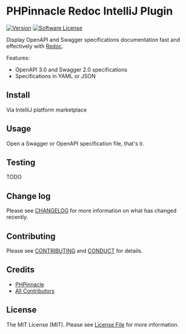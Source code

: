 # PHPinnacle Redoc IntelliJ Plugin

[![Version][ico-version]]()
[![Software License][ico-license]](LICENSE.md)

Display OpenAPI and Swagger specifications documentation fast and effectively​ with [Redoc][link-redoc].

Features:
* OpenAPI 3.0 and Swagger 2.0 specifications
* Specifications in YAML or JSON

## Install

Via IntelliJ platform marketplace

## Usage

Open a Swagger or OpenAPI specification file, that's it.

## Testing

TODO

## Change log

Please see [CHANGELOG](CHANGELOG.md) for more information on what has changed recently.

## Contributing

Please see [CONTRIBUTING](CONTRIBUTING.md) and [CONDUCT](CONDUCT.md) for details.

## Credits

- [PHPinnacle][link-author]
- [All Contributors][link-contributors]

## License

The MIT License (MIT). Please see [License File](LICENSE.md) for more information.

[ico-version]: https://img.shields.io/jetbrains/plugin/v/12822-redoc?style=flat-square
[ico-license]: https://img.shields.io/badge/license-MIT-brightgreen.svg?style=flat-square

[link-redoc]: https://github.com/Redocly/redoc
[link-author]: https://github.com/phpinnacle
[link-contributors]: https://github.com/phpinnacle/intellij-redoc/graphs/contributors

